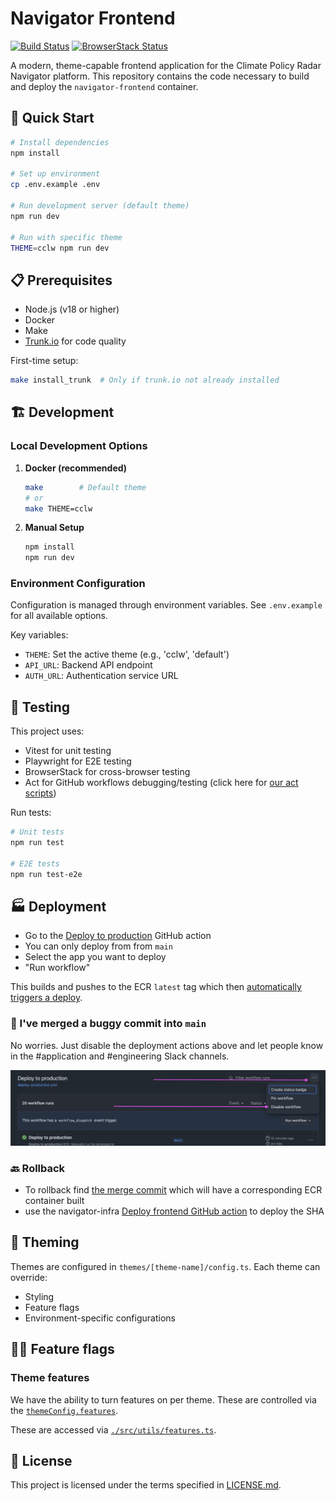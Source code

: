 # Navigator Frontend

[![Build Status](https://github.com/climatepolicyradar/navigator-frontend/workflows/CI/badge.svg)](https://github.com/climatepolicyradar/navigator-frontend/actions)
[![BrowserStack Status](https://automate.browserstack.com/badge.svg?badge_key=YOUR_BADGE_KEY)](https://automate.browserstack.com/public-build/YOUR_BADGE_KEY)

A modern, theme-capable frontend application for the Climate Policy Radar Navigator
platform. This repository contains the code necessary to build and deploy the
`navigator-frontend` container.

## 🚀 Quick Start

```bash
# Install dependencies
npm install

# Set up environment
cp .env.example .env

# Run development server (default theme)
npm run dev

# Run with specific theme
THEME=cclw npm run dev
```

## 📋 Prerequisites

- Node.js (v18 or higher)
- Docker
- Make
- [Trunk.io](https://trunk.io) for code quality

First-time setup:

```bash
make install_trunk  # Only if trunk.io not already installed
```

## 🏗️ Development

### Local Development Options

1. **Docker (recommended)**

   ```bash
   make        # Default theme
   # or
   make THEME=cclw
   ```

2. **Manual Setup**

   ```bash
   npm install
   npm run dev
   ```

### Environment Configuration

Configuration is managed through environment variables. See `.env.example` for all
available options.

Key variables:

- `THEME`: Set the active theme (e.g., 'cclw', 'default')
- `API_URL`: Backend API endpoint
- `AUTH_URL`: Authentication service URL

## 🧪 Testing

This project uses:

- Vitest for unit testing
- Playwright for E2E testing
- BrowserStack for cross-browser testing
- Act for GitHub workflows debugging/testing (click here for [our act scripts](.github/workflows/scripts/))

Run tests:

```bash
# Unit tests
npm run test

# E2E tests
npm run test-e2e
```

## 🏭 Deployment

- Go to the [Deploy to production](https://github.com/climatepolicyradar/navigator-frontend/actions/workflows/deploy-production.yml)
  GitHub action
- You can only deploy from from `main`
- Select the app you want to deploy
- "Run workflow"

This builds and pushes to the ECR `latest` tag which then
[automatically triggers a deploy](https://docs.aws.amazon.com/apprunner/latest/dg/manage-deploy.html).

### 🔔 I've merged a buggy commit into `main`

No worries. Just disable the deployment actions above and let people know in the
#application and #engineering Slack channels.

![How to disable Github actions from the GitHub UI](./docs/images/disable-production-deployments.png)

### 🔙 Rollback

- To rollback find [the merge commit](https://github.com/climatepolicyradar/navigator-frontend/commits/main/)
  which will have a corresponding ECR container built
- use the navigator-infra [Deploy frontend GitHub action](https://github.com/climatepolicyradar/navigator-infra/actions/workflows/deploy-frontend.yml)
  to deploy the SHA

## 🎨 Theming

Themes are configured in `themes/[theme-name]/config.ts`. Each theme can override:

- Styling
- Feature flags
- Environment-specific configurations

## 🏴‍☠️ Feature flags

### Theme features

We have the ability to turn features on per theme. These are controlled via the
[`themeConfig.features`](./src/types/themeConfig.ts#l75).

These are accessed via [`./src/utils/features.ts`](./src/utils/features.ts).

## 📜 License

This project is licensed under the terms specified in [LICENSE.md](LICENSE.md).
